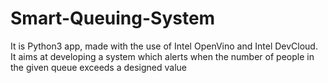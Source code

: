 # Smart-Queuing-System
It is Python3 app, made with the use of Intel OpenVino and Intel DevCloud. It aims at developing a system which alerts when the number of people in the given queue exceeds a designed value
